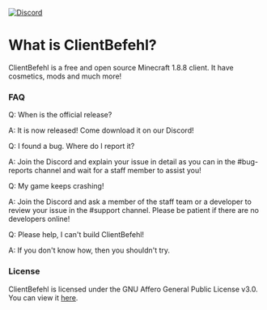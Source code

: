 [ ![Discord](https://discord.com/api/guilds/756187805708845068/widget.png) ](https://discord.gg/ssTrkHQ)

# What is ClientBefehl?
ClientBefehl is a free and open source Minecraft 1.8.8 client. It have cosmetics, mods and much more!



### FAQ

Q: When is the official release?

A: It is now released! Come download it on our Discord!

Q: I found a bug. Where do I report it?

A: Join the Discord and explain your issue in detail as you can in the #bug-reports channel and wait for a staff member to assist you!

Q: My game keeps crashing!

A: Join the Discord and ask a member of the staff team or a developer to review your issue in the #support channel. Please be patient if there are no developers online!

Q: Please help, I can't build ClientBefehl!

A: If you don't know how, then you shouldn't try.

### License

ClientBefehl is licensed under the GNU Affero General Public License v3.0. You can view it [here](https://github.com/Strafbxfehl/clientbefehl/blob/main/LICENSE).
